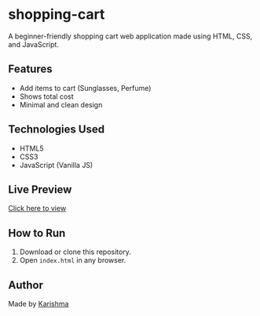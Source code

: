 # shopping-cart
A beginner-friendly shopping cart web application made using HTML, CSS, and JavaScript.

## Features
- Add items to cart (Sunglasses, Perfume)
- Shows total cost
- Minimal and clean design

## Technologies Used
- HTML5
- CSS3
- JavaScript (Vanilla JS)

## Live Preview
[Click here to view](https://karishmakachu.github.io/shopping-cart/) <!-- (after step 3 below) -->

## How to Run
1. Download or clone this repository.
2. Open `index.html` in any browser.

## Author
Made by [Karishma](https://github.com/karishmakachu)
